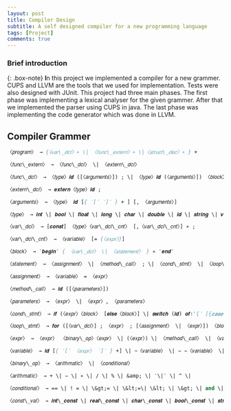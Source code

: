 ```yaml
---
layout: post
title: Compiler Design 
subtitle: A self designed compiler for a new programming language
tags: [Project]
comments: true
---
```


### Brief introduction

{: .box-note}
**I**n this project we implemented a compiler for a new grammer. CUPS and LLVM are the tools that we used for implementation. Tests were also designed with JUnit.
This project had three main phases. The first phase was implementing a lexical analyser for the given grammer. After that we implemented the parser using CUPS in java. The last phase was implementing the code generator which was done in LLVM.


## Compiler Grammer
```pascal
〈𝑝𝑟𝑜𝑔𝑟𝑎𝑚〉 → {〈𝑣𝑎𝑟\_𝑑𝑐𝑙〉∗ \| 〈𝑓𝑢𝑛𝑐\_𝑒𝑥𝑡𝑒𝑟𝑛〉∗ \|〈𝑠𝑡𝑟𝑢𝑐𝑡\_𝑑𝑒𝑐〉∗ } +

〈𝑓𝑢𝑛𝑐\_𝑒𝑥𝑡𝑒𝑟𝑛〉 → 〈𝑓𝑢𝑛𝑐\_𝑑𝑐𝑙〉 \| 〈𝑒𝑥𝑡𝑒𝑟𝑛\_𝑑𝑐𝑙〉

〈𝑓𝑢𝑛𝑐\_𝑑𝑐𝑙〉 → 〈𝑡𝑦𝑝𝑒〉𝒊𝒅 ([〈𝑎𝑟𝑔𝑢𝑚𝑒𝑛𝑡𝑠〉]) ; \| 〈𝑡𝑦𝑝𝑒〉𝒊𝒅 (〈𝑎𝑟𝑔𝑢𝑚𝑒𝑛𝑡𝑠〉]) 〈𝑏𝑙𝑜𝑐𝑘〉

〈𝑒𝑥𝑡𝑒𝑟𝑛\_𝑑𝑐𝑙〉 → 𝒆𝒙𝒕𝒆𝒓𝒏〈𝑡𝑦𝑝𝑒〉𝒊𝒅 ;

〈𝑎𝑟𝑔𝑢𝑚𝑒𝑛𝑡𝑠〉 → 〈𝑡𝑦𝑝𝑒〉 𝒊𝒅 [{ ′[′ ′]′ } + ] [, 〈𝑎𝑟𝑔𝑢𝑚𝑒𝑛𝑡𝑠〉]

〈𝑡𝑦𝑝𝑒〉 → 𝒊𝒏𝒕 \| 𝒃𝒐𝒐𝒍 \| 𝒇𝒍𝒐𝒂𝒕 \| 𝒍𝒐𝒏𝒈 \| 𝒄𝒉𝒂𝒓 \| 𝒅𝒐𝒖𝒃𝒍𝒆 \| 𝒊𝒅 \| 𝒔𝒕𝒓𝒊𝒏𝒈 \| 𝒗𝒐𝒊𝒅 \| 𝒂𝒖𝒕𝒐〈𝑠𝑡𝑟𝑢𝑐𝑡\_𝑑𝑒𝑐〉 → 𝒓𝒆𝒄𝒐𝒓𝒅𝒊𝒅𝒃𝒆𝒈𝒊𝒏〈𝑣𝑎𝑟\_𝑑𝑐𝑙〉 + 𝒆𝒏𝒅𝒓𝒆𝒄𝒐𝒓𝒅 ;

〈𝑣𝑎𝑟\_𝑑𝑐𝑙〉 → [𝒄𝒐𝒏𝒔𝒕] 〈𝑡𝑦𝑝𝑒〉〈𝑣𝑎𝑟\_𝑑𝑐𝑙\_𝑐𝑛𝑡〉 [,〈𝑣𝑎𝑟\_𝑑𝑐𝑙\_𝑐𝑛𝑡〉] ∗ ;

〈𝑣𝑎𝑟\_𝑑𝑐𝑙\_𝑐𝑛𝑡〉 → 〈𝑣𝑎𝑟𝑖𝑎𝑏𝑙𝑒〉 [= {〈𝑒𝑥𝑝𝑟〉}]

〈𝑏𝑙𝑜𝑐𝑘〉 → ′𝒃𝒆𝒈𝒊𝒏′ { 〈𝑣𝑎𝑟\_𝑑𝑐𝑙〉 \| 〈𝑠𝑡𝑎𝑡𝑒𝑚𝑒𝑛𝑡〉 } ∗ ′𝒆𝒏𝒅′

〈𝑠𝑡𝑎𝑡𝑒𝑚𝑒𝑛𝑡〉 → 〈𝑎𝑠𝑠𝑖𝑔𝑛𝑚𝑒𝑛𝑡〉 \| 〈𝑚𝑒𝑡ℎ𝑜𝑑\_𝑐𝑎𝑙𝑙〉 ; \| 〈𝑐𝑜𝑛𝑑\_𝑠𝑡𝑚𝑡〉 \| 〈𝑙𝑜𝑜𝑝\_𝑠𝑡𝑚𝑡〉 \| 𝒓𝒆𝒕𝒖𝒓𝒏 [〈𝑒𝑥𝑝𝑟〉]; \| 𝒃𝒓𝒆𝒂𝒌 ; \| 𝒄𝒐𝒏𝒕𝒊𝒏𝒖𝒆 ; \| 𝒔𝒊𝒛𝒆𝒐𝒇(〈𝑡𝑦𝑝𝑒〉)

〈𝑎𝑠𝑠𝑖𝑔𝑛𝑚𝑒𝑛𝑡〉 → 〈𝑣𝑎𝑟𝑖𝑎𝑏𝑙𝑒〉 = 〈𝑒𝑥𝑝𝑟〉

〈𝑚𝑒𝑡ℎ𝑜𝑑\_𝑐𝑎𝑙𝑙〉 → 𝒊𝒅 ([〈𝑝𝑎𝑟𝑎𝑚𝑒𝑡𝑒𝑟𝑠〉])

〈𝑝𝑎𝑟𝑎𝑚𝑒𝑡𝑒𝑟𝑠〉 → 〈𝑒𝑥𝑝𝑟〉 \| 〈𝑒𝑥𝑝𝑟〉, 〈𝑝𝑎𝑟𝑎𝑚𝑒𝑡𝑒𝑟𝑠〉

〈𝑐𝑜𝑛𝑑\_𝑠𝑡𝑚𝑡〉 → 𝒊𝒇 (〈𝑒𝑥𝑝𝑟〉〈𝑏𝑙𝑜𝑐𝑘〉 [𝒆𝒍𝒔𝒆〈𝑏𝑙𝑜𝑐𝑘〉] \| 𝒔𝒘𝒊𝒕𝒄𝒉 (𝒊𝒅) 𝒐𝒇∶′{′ [{𝒄𝒂𝒔𝒆 𝒊𝒏𝒕\_𝒄𝒐𝒏𝒔𝒕∶〈𝑏𝑙𝑜𝑐𝑘〉} ∗] ∗𝒅𝒆𝒇𝒂𝒖𝒍𝒕: 〈𝑏𝑙𝑜𝑐𝑘〉 ′}′

〈𝑙𝑜𝑜𝑝\_𝑠𝑡𝑚𝑡〉 → 𝒇𝒐𝒓 ([〈𝑣𝑎𝑟\_𝑑𝑐𝑙〉] ; 〈𝑒𝑥𝑝𝑟〉 ; [〈𝑎𝑠𝑠𝑖𝑔𝑛𝑚𝑒𝑛𝑡〉 \| 〈𝑒𝑥𝑝𝑟〉]) 〈𝑏𝑙𝑜𝑐𝑘〉 \| 𝒓𝒆𝒑𝒆𝒂𝒕〈𝑏𝑙𝑜𝑐𝑘〉𝒖𝒏𝒕𝒊𝒍 (〈𝑒𝑥𝑝𝑟〉); \| 𝒇𝒐𝒓𝒆𝒂𝒄𝒉(𝒊𝒅𝒊𝒏𝒊𝒅) 〈𝑏𝑙𝑜𝑐𝑘〉

〈𝑒𝑥𝑝𝑟〉 → 〈𝑒𝑥𝑝𝑟〉 〈𝑏𝑖𝑛𝑎𝑟𝑦\_𝑜𝑝〉〈𝑒𝑥𝑝𝑟〉 \| (〈𝑒𝑥𝑝𝑟〉) \| 〈𝑚𝑒𝑡ℎ𝑜𝑑\_𝑐𝑎𝑙𝑙〉 \| 〈𝑣𝑎𝑟𝑖𝑎𝑏𝑙𝑒〉 \| 〈𝑐𝑜𝑛𝑠𝑡\_𝑣𝑎𝑙〉 \| − 〈𝑒𝑥𝑝𝑟〉 \| ! 〈𝑒𝑥𝑝𝑟〉

〈𝑣𝑎𝑟𝑖𝑎𝑏𝑙𝑒〉 → 𝒊𝒅 [{ ′[′ 〈𝑒𝑥𝑝𝑟〉 ′]′ } +] \| ~〈𝑣𝑎𝑟𝑖𝑎𝑏𝑙𝑒〉 \| − −〈𝑣𝑎𝑟𝑖𝑎𝑏𝑙𝑒〉 \| + +〈𝑣𝑎𝑟𝑖𝑎𝑏𝑙𝑒〉 \| 〈𝑣𝑎𝑟𝑖𝑎𝑏𝑙𝑒〉 − − \| 〈𝑣𝑎𝑟𝑖𝑎𝑏𝑙𝑒〉 + +

〈𝑏𝑖𝑛𝑎𝑟𝑦\_𝑜𝑝〉 → 〈𝑎𝑟𝑖𝑡ℎ𝑚𝑎𝑡𝑖𝑐〉 \| 〈𝑐𝑜𝑛𝑑𝑖𝑡𝑖𝑜𝑛𝑎𝑙〉

〈𝑎𝑟𝑖𝑡ℎ𝑚𝑎𝑡𝑖𝑐〉 → + \| − \| ∗ \| / \| % \| &amp; \| ′\|′ \| ^ \|

〈𝑐𝑜𝑛𝑑𝑖𝑡𝑖𝑜𝑛𝑎𝑙〉 → == \| ! = \| \&gt;= \| \&lt;=\| \&lt; \| \&gt; \| and \| or \| not

〈𝑐𝑜𝑛𝑠𝑡\_𝑣𝑎𝑙〉 → 𝒊𝒏𝒕\_𝒄𝒐𝒏𝒔𝒕 \| 𝒓𝒆𝒂𝒍\_𝒄𝒐𝒏𝒔𝒕 \| 𝒄𝒉𝒂𝒓\_𝒄𝒐𝒏𝒔𝒕 \| 𝒃𝒐𝒐𝒍\_𝒄𝒐𝒏𝒔𝒕 \| 𝒔𝒕𝒓𝒊𝒏𝒈\_𝒄𝒐𝒏𝒔𝒕 \| 𝒍𝒐𝒏𝒈\_𝒄𝒐𝒏𝒔t

```